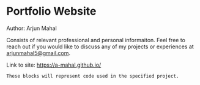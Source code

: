 # Portfolio Website

Author: Arjun Mahal 

Consists of relevant professional and personal informaiton. Feel free to reach out if you would like to discuss any of my projects or experiences at arjunmahal5@gmail.com.

Link to site: https://a-mahal.github.io/

```
These blocks will represent code used in the specified project.
```
